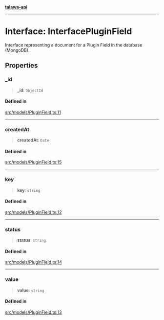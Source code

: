 [**talawa-api**](../../../README.md)

***

# Interface: InterfacePluginField

Interface representing a document for a Plugin Field in the database (MongoDB).

## Properties

### \_id

> **\_id**: `ObjectId`

#### Defined in

[src/models/PluginField.ts:11](https://github.com/Suyash878/talawa-api/blob/e4413cec641a837926071678fed3c7f67234e31e/src/models/PluginField.ts#L11)

***

### createdAt

> **createdAt**: `Date`

#### Defined in

[src/models/PluginField.ts:15](https://github.com/Suyash878/talawa-api/blob/e4413cec641a837926071678fed3c7f67234e31e/src/models/PluginField.ts#L15)

***

### key

> **key**: `string`

#### Defined in

[src/models/PluginField.ts:12](https://github.com/Suyash878/talawa-api/blob/e4413cec641a837926071678fed3c7f67234e31e/src/models/PluginField.ts#L12)

***

### status

> **status**: `string`

#### Defined in

[src/models/PluginField.ts:14](https://github.com/Suyash878/talawa-api/blob/e4413cec641a837926071678fed3c7f67234e31e/src/models/PluginField.ts#L14)

***

### value

> **value**: `string`

#### Defined in

[src/models/PluginField.ts:13](https://github.com/Suyash878/talawa-api/blob/e4413cec641a837926071678fed3c7f67234e31e/src/models/PluginField.ts#L13)
